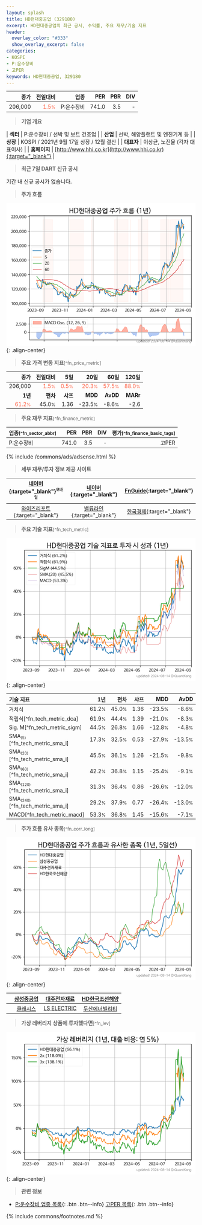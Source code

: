 ```yaml
---
layout: splash
title: HD현대중공업 (329180)
excerpt: HD현대중공업의 최근 공시, 수익률, 주요 재무/기술 지표
header:
  overlay_color: "#333"
  show_overlay_excerpt: false
categories:
- KOSPI
- P:운수장비
- 고PER
keywords: HD현대중공업, 329180
---
```


| **종가** | **전일대비** | **업종** | **PER** | **PBR** | **DIV** |
| -------: | -----------: | -------: | ------: | ------: | ------: |
| 206,000 | <span style="color: tomato">1.5<small>%</small></span> | P:운수장비 | 741.0 | 3.5 | - |

<!-- more -->


> **기업 개요**<a id="company"></a>

| <span style="white-space:nowrap;">**섹터**</span> | P:운수장비 / 선박 및 보트 건조업 |
| <span style="white-space:nowrap;">**산업**</span> | 선박, 해양플랜트 및 엔진기계 등 |
| <span style="white-space:nowrap;">**상장**</span> | KOSPI / 2021년 9월 17일 상장 / 12월 결산 |
| <span style="white-space:nowrap;">**대표자**</span> | 이상균, 노진율 (각자 대표이사) |
| <span style="white-space:nowrap;">**홈페이지**</span> | [http://www.hhi.co.kr](http://www.hhi.co.kr){:target="_blank"} |


> **최근 7일 DART 신규 공시**<a id="dart"></a>

기간 내 신규 공시가 없습니다.


> **주가 흐름**<a id="price"></a>

![329180](/stock/images/329180.png){: .align-center}


> **주요 가격 변동 지표**<small>[^fn_price_metric]</small>

| **종가** | **전일대비** | **5일** | **20일** | **60일** | **120일** |
| -------: | -----------: | ------: | -------: | -------: | --------: |
| 206,000 | <span style="color: tomato">1.5<small>%</small></span> | <span style="color: tomato">0.5<small>%</small></span> | <span style="color: tomato">20.3<small>%</small></span> | <span style="color: tomato">57.5<small>%</small></span> | <span style="color: tomato">88.0<small>%</small></span> |
| **1년** | **편차** | **샤프** | **MDD** | **AvDD** | **MARr** |
| <span style="color: tomato">61.2<small>%</small></span> | 45.0<small>%</small> | 1.36 | -23.5<small>%</small> | -8.6<small>%</small> | -2.6 |


> **주요 재무 지표**<small>[^fn_finance_metric]</small>

| **업종**<small>[^fn_sector_abbr]</small> | **PER** | **PBR** | **DIV** | **평가**<small>[^fn_finance_basic_tags]</small> |
| :--------------------------------------- | ------: | ------: | ------: | ----------------------------------------------: |
| P:운수장비 | 741.0 | 3.5 | - | 고PER |



{% include /commons/ads/adsense.html %}

> **세부 재무/투자 정보 제공 사이트**

| [네이버](https://m.stock.naver.com/domestic/stock/329180/finance/summary){:target="_blank"}<sup><small>모바일</small></sup> | [네이버](https://finance.naver.com/item/coinfo.naver?code=329180){:target="_blank"} | [FnGuide](https://comp.fnguide.com/SVO2/ASP/SVD_Invest.asp?gicode=A329180&MenuYn=Y){:target="_blank"} |
| :---: | :---: | :---: |
| [와이즈리포트](https://comp.wisereport.co.kr/company/c1040001.aspx?cmp_cd=329180){:target="_blank"} | [밸류라인](https://www.valueline.co.kr/finance/summary/329180){:target="_blank"} | [한국경제](https://markets.hankyung.com/stock/329180/financial-summary){:target="_blank"} |


> **주요 기술 지표**<small>[^fn_tech_metric]</small>


![329180](/stock/images/329180_tech.png){: .align-center}

| **기술 지표** | **1년** | **편차** | **샤프** | **MDD** | **AvDD** |
| :------------ | ------: | -----------: | -------: | ------: | -------: |
| 거치식 | 61.2<small>%</small> | 45.0<small>%</small> | 1.36 | -23.5<small>%</small> | -8.6<small>%</small> |
| 적립식[^fn_tech_metric_dca] | 61.9<small>%</small> | 44.4<small>%</small> | 1.39 | -21.0<small>%</small> | -8.3<small>%</small> |
| Sig. M[^fn_tech_metric_sigm] | 44.5<small>%</small> | 26.8<small>%</small> | 1.66 | -12.8<small>%</small> | -4.8<small>%</small> |
| SMA<small><sub>(5)</sub></small>[^fn_tech_metric_sma_i] | 17.3<small>%</small> | 32.5<small>%</small> | 0.53 | -27.9<small>%</small> | -13.5<small>%</small> |
| SMA<small><sub>(20)</sub></small>[^fn_tech_metric_sma_i] | 45.5<small>%</small> | 36.1<small>%</small> | 1.26 | -21.5<small>%</small> | -9.8<small>%</small> |
| SMA<small><sub>(60)</sub></small>[^fn_tech_metric_sma_i] | 42.2<small>%</small> | 36.8<small>%</small> | 1.15 | -25.4<small>%</small> | -9.1<small>%</small> |
| SMA<small><sub>(120)</sub></small>[^fn_tech_metric_sma_i] | 31.3<small>%</small> | 36.4<small>%</small> | 0.86 | -26.6<small>%</small> | -12.0<small>%</small> |
| SMA<small><sub>(240)</sub></small>[^fn_tech_metric_sma_i] | 29.2<small>%</small> | 37.9<small>%</small> | 0.77 | -26.4<small>%</small> | -13.0<small>%</small> |
| MACD[^fn_tech_metric_macd] | 53.3<small>%</small> | 36.8<small>%</small> | 1.45 | -15.6<small>%</small> | -7.1<small>%</small> |


> **주가 흐름 유사 종목**<a id="corr"></a><small>[^fn_corr_long]</small>

![329180](/stock/images/329180_corr.png){: .align-center}

|       | [삼성중공업](/010140/) | [대주전자재료](/078600/) | [HD한국조선해양](/009540/) |
| :---: | :------------------------------------: | :------------------------------------: | :------------------------------------: |
|       | [클래시스](/214150/) | [LS ELECTRIC](/010120/) | [두산에너빌리티](/034020/) |


> **가상 레버리지 상품에 투자했다면**<a id="2x"></a><small>[^fn_lev]</small>

![329180](/stock/images/329180_2x.png){: .align-center}


> **관련 정보**

- [P:운수장비 업종 목록](/stats/sector/kospi_업종_운수장비_종목/){: .btn .btn--info} [고PER 목록](/fn/fn_high_per/){: .btn .btn--info}

{% include commons/footnotes.md %}